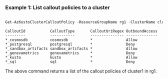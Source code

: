 ### Example 1: List callout policies to a cluster
```powershell

Get-AzKustoClusterCalloutPolicy -ResourceGroupName rg1 -ClusterName cluster1 -SubscriptionId sub

```

```output
CalloutId           CalloutType       CalloutUriRegex OutboundAccess
---------           -----------       --------------- --------------
*_cosmosdb          cosmosdb          *               Allow
*_postgresql        postgresql        *               Deny
*_sandbox_artifacts sandbox_artifacts *               Allow
*_genevametrics     genevametrics     *               Deny
*_kusto             kusto             *               Allow
*_sql               sql               *               Deny
```

The above command returns a list of the callout policies of cluster1 in rg1.